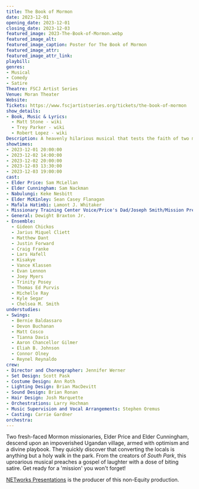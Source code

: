 ```yaml
---
title: The Book of Mormon
date: 2023-12-01
opening_date: 2023-12-01
closing_date: 2023-12-03
featured_image: 2023-The-Book-of-Mormon.webp
featured_image_alt: 
featured_image_caption: Poster for The Book of Mormon
featured_image_attr: 
featured_image_attr_link: 
playbill:
genres: 
- Musical
- Comedy
- Satire
Theatre: FSCJ Artist Series
Venue: Moran Theater
Website: 
Tickets: https://www.fscjartistseries.org/tickets/the-book-of-mormon
show_details: 
- Book, Music & Lyrics: 
  - Matt Stone - wiki
  - Trey Parker - wiki
  - Robert Lopez - wiki
Description: A heavenly hilarious musical that tests the faith of two missionaries—and your ability to breathe between laughs.
showtimes:
- 2023-12-01 20:00:00
- 2023-12-02 14:00:00
- 2023-12-02 20:00:00
- 2023-12-03 13:30:00
- 2023-12-03 19:00:00
cast:
- Elder Price: Sam McLellan
- Elder Cunningham: Sam Nackman
- Nabulungi: Keke Nesbitt
- Elder McKinley: Sean Casey Flanagan
- Mafala Hatimbi: Lamont J. Whitaker
- Missionary Training Center Voice/Price's Dad/Joseph Smith/Mission President: Trevor Dorner
- General: Dewight Braxton Jr.
- Ensemble:
  - Gideon Chickos
  - Jarius Miquel Cliett
  - Matthew Dant
  - Justin Forward
  - Craig Franke
  - Lars Hafell
  - Kisakye
  - Vance Klassen
  - Evan Lennon
  - Joey Myers
  - Trinity Posey
  - Thomas Ed Purvis
  - Michelle Ray
  - Kyle Segar
  - Chelsea M. Smith
understudies:
- Swings: 
  - Bernie Baldassaro
  - Devon Buchanan
  - Matt Cosco
  - Tianna Davis
  - Aaron Chancellor Gilmer
  - Eliah B. Johnson
  - Connor Olney
  - Reynel Reynaldo
crew:
- Director and Choreographer: Jennifer Werner
- Set Design: Scott Pask
- Costume Design: Ann Roth
- Lighting Design: Brian MacDevitt
- Sound Design: Brian Ronan
- Hair Design: Josh Marquette
- Orchestrations: Larry Hochman
- Music Supervision and Vocal Arrangements: Stephen Oremus
- Casting: Carrie Gardner
orchestra:
---
```

Two fresh-faced Mormon missionaries, Elder Price and Elder Cunningham, descend upon an impoverished Ugandan village, armed with optimism and a divine playbook. They quickly discover that converting the locals is anything but a holy walk in the park. From the creators of *South Park*, this uproarious musical preaches a gospel of laughter with a dose of biting satire. Get ready for a 'mission' you won't forget!

[NETworks Presentations](http://www.networkstours.com/) is the producer of this non-Equity production.